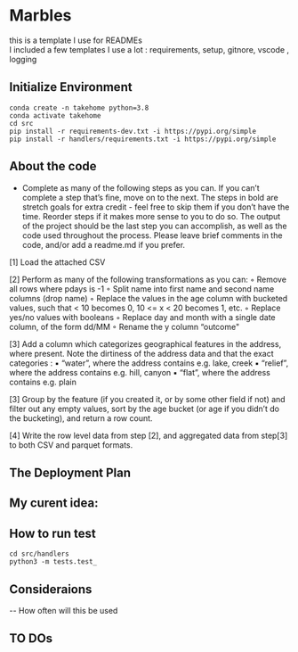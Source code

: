 # Marbles 

this is a template I use for READMEs<br />
    I included a few templates I use a lot : requirements, setup, gitnore, vscode , logging


## Initialize Environment

```shell
conda create -n takehome python=3.8
conda activate takehome
cd src
pip install -r requirements-dev.txt -i https://pypi.org/simple
pip install -r handlers/requirements.txt -i https://pypi.org/simple
```

## About the code
-  Complete as many of the following steps as you can. If you can’t complete a step that’s fine,
move on to the next. The steps in bold are stretch goals for extra credit - feel free to skip them if
you don’t have the time. Reorder steps if it makes more sense to you to do so.
The output of the project should be the last step you can accomplish, as well as the code used
throughout the process. Please leave brief comments in the code, and/or add a readme.md if
you prefer.

[1] Load the attached CSV 

[2] Perform as many of the following transformations as you can:
     ◦ Remove all rows where pdays is -1
     ◦ Split name into first name and second name columns (drop name)
     ◦ Replace the values in the age column with bucketed values, such that < 10 becomes 0, 10 <= x < 20 becomes 1, etc.
     ◦ Replace yes/no values with booleans
     ◦ Replace day and month with a single date column, of the form dd/MM
    ◦ Rename the y column “outcome"

[3] Add a column which categorizes geographical features in the address, where present.
    Note the dirtiness of the address data and that the exact categories :
      ▪ “water”, where the address contains e.g. lake, creek
      ▪ “relief”, where the address contains e.g. hill, canyon
      ▪ “flat”, where the address contains e.g. plain

[3] Group by the feature (if you created it, or by some other field if not) and filter out any empty
values, sort by the age bucket (or age if you didn’t do the bucketing), and return a row count.

[4] Write the row level data from step [2], and aggregated data from step[3] to both CSV and
parquet formats.

## The Deployment Plan

My curent idea: <br />
- 


## How to run test

```shell
cd src/handlers
python3 -m tests.test_
```

## Consideraions

-- How often will this be used  <br />




## TO DOs


